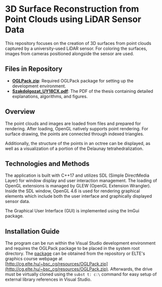 # 3D Surface Reconstruction from Point Clouds using LiDAR Sensor Data

This repository focuses on the creation of 3D surfaces from point clouds captured by a university-used LiDAR sensor. For coloring the surfaces, images from cameras positioned alongside the sensor are used.

## Files in Repository

- **[OGLPack.zip](OGLPack.zip)**: Required OGLPack package for setting up the development environment.
- **[Szakdolgozat_UY18CX.pdf](Szakdolgozat_UY18CX.pdf)**: The PDF of the thesis containing detailed explanations, algorithms, and figures.

## Overview

The point clouds and images are loaded from files and prepared for rendering. After loading, OpenGL natively supports point rendering. For surface drawing, the points are connected through indexed triangles.

Additionally, the structure of the points in an octree can be displayed, as well as a visualization of a portion of the Delaunay tetrahedralization.

## Technologies and Methods

The application is built with C++17 and utilizes SDL (Simple DirectMedia Layer) for window display and user interaction management. The loading of OpenGL extensions is managed by GLEW (OpenGL Extension Wrangler). Inside the SDL window, OpenGL 4.6 is used for rendering graphical elements which include both the user interface and graphically displayed sensor data.

The Graphical User Interface (GUI) is implemented using the ImGui package.

## Installation Guide

The program can be run within the Visual Studio development environment and requires the OGLPack package to be placed in the system root directory. The [package](OGLPack.zip) can be obtained from the repository or ELTE's graphics course webpage at [http://cg.elte.hu/~bsc_cg/resources/OGLPack.zip](http://cg.elte.hu/~bsc_cg/resources/OGLPack.zip). Afterwards, the drive must be virtually cloned using the `subst t: c:\` command for easy setup of external library references in Visual Studio.
